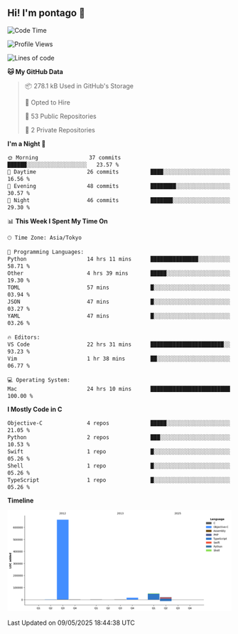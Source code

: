 ## Hi! I'm pontago 👋

<!--START_SECTION:waka-->
![Code Time](http://img.shields.io/badge/Code%20Time-198%20hrs%2038%20mins-blue)

![Profile Views](http://img.shields.io/badge/Profile%20Views-2-blue)

![Lines of code](https://img.shields.io/badge/From%20Hello%20World%20I%27ve%20Written-751.2%20thousand%20lines%20of%20code-blue)

**🐱 My GitHub Data** 

> 📦 278.1 kB Used in GitHub's Storage 
 > 
> 💼 Opted to Hire
 > 
> 📜 53 Public Repositories 
 > 
> 🔑 2 Private Repositories 
 > 
**I'm a Night 🦉** 

```text
🌞 Morning                37 commits          ██████░░░░░░░░░░░░░░░░░░░   23.57 % 
🌆 Daytime                26 commits          ████░░░░░░░░░░░░░░░░░░░░░   16.56 % 
🌃 Evening                48 commits          ████████░░░░░░░░░░░░░░░░░   30.57 % 
🌙 Night                  46 commits          ███████░░░░░░░░░░░░░░░░░░   29.30 % 
```


📊 **This Week I Spent My Time On** 

```text
🕑︎ Time Zone: Asia/Tokyo

💬 Programming Languages: 
Python                   14 hrs 11 mins      ███████████████░░░░░░░░░░   58.71 % 
Other                    4 hrs 39 mins       █████░░░░░░░░░░░░░░░░░░░░   19.30 % 
TOML                     57 mins             █░░░░░░░░░░░░░░░░░░░░░░░░   03.94 % 
JSON                     47 mins             █░░░░░░░░░░░░░░░░░░░░░░░░   03.27 % 
YAML                     47 mins             █░░░░░░░░░░░░░░░░░░░░░░░░   03.26 % 

🔥 Editors: 
VS Code                  22 hrs 31 mins      ███████████████████████░░   93.23 % 
Vim                      1 hr 38 mins        ██░░░░░░░░░░░░░░░░░░░░░░░   06.77 % 

💻 Operating System: 
Mac                      24 hrs 10 mins      █████████████████████████   100.00 % 
```

**I Mostly Code in C** 

```text
Objective-C              4 repos             █████░░░░░░░░░░░░░░░░░░░░   21.05 % 
Python                   2 repos             ███░░░░░░░░░░░░░░░░░░░░░░   10.53 % 
Swift                    1 repo              █░░░░░░░░░░░░░░░░░░░░░░░░   05.26 % 
Shell                    1 repo              █░░░░░░░░░░░░░░░░░░░░░░░░   05.26 % 
TypeScript               1 repo              █░░░░░░░░░░░░░░░░░░░░░░░░   05.26 % 
```



**Timeline**

![Lines of Code chart](https://raw.githubusercontent.com/pontago/pontago/main/assets/bar_graph.png)


 Last Updated on 09/05/2025 18:44:38 UTC
<!--END_SECTION:waka-->
